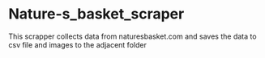 # Nature-s_basket_scraper
This scrapper collects data from naturesbasket.com and saves the data to csv file and images to the adjacent folder
